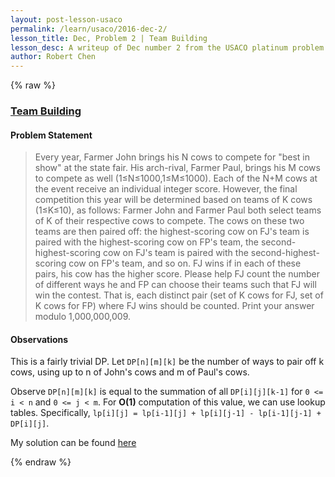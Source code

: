 ```yaml
---
layout: post-lesson-usaco
permalink: /learn/usaco/2016-dec-2/
lesson_title: Dec, Problem 2 | Team Building
lesson_desc: A writeup of Dec number 2 from the USACO platinum problem set
author: Robert Chen
---
```



<script src="/questions.js"></script>

{% raw %}

### [Team Building](http://usaco.org/index.php?page=viewproblem2&cpid=673)

#### Problem Statement
>Every year, Farmer John brings his N cows to compete for "best in show" at the state fair. His arch-rival, Farmer Paul, brings his M cows to compete as well (1≤N≤1000,1≤M≤1000).
>Each of the N+M cows at the event receive an individual integer score. However, the final competition this year will be determined based on teams of K cows (1≤K≤10), as follows: Farmer John and Farmer Paul both select teams of K of their respective cows to compete. The cows on these two teams are then paired off: the highest-scoring cow on FJ's team is paired with the highest-scoring cow on FP's team, the second-highest-scoring cow on FJ's team is paired with the second-highest-scoring cow on FP's team, and so on. FJ wins if in each of these pairs, his cow has the higher score.
>Please help FJ count the number of different ways he and FP can choose their teams such that FJ will win the contest. That is, each distinct pair (set of K cows for FJ, set of K cows for FP) where FJ wins should be counted. Print your answer modulo 1,000,000,009.
#### Observations
This is a fairly trivial DP. Let `DP[n][m][k]` be the number of ways to pair off k cows, using up to n of John's cows and m of Paul's cows.

Observe `DP[n][m][k]` is equal to the summation of all `DP[i][j][k-1]` for `0 <= i < n` and `0 <= j < m`. For **O(1)** computation of this value, we can use lookup tables. Specifically, `lp[i][j] = lp[i-1][j] + lp[i][j-1] - lp[i-1][j-1] + DP[i][j]`.

My solution can be found [here](https://github.com/chen-robert/writeups/blob/master/data/docs/usaco/2016/code/team.java)

{% endraw %}
